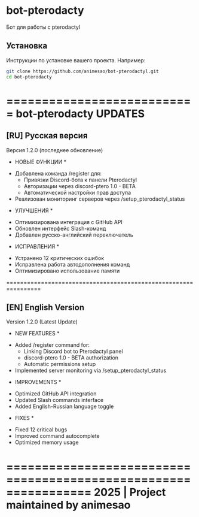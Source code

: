 # bot-pterodacty

Бот для работы с pterodactyl 

## Установка

Инструкции по установке вашего проекта. Например:

```bash
git clone https://github.com/animesao/bot-pterodactyl.git
cd bot-pterodacty


```
===========================
                     bot-pterodacty UPDATES
===========================

[RU] Русская версия
-------------------
Версия 1.2.0 (последнее обновление)

* НОВЫЕ ФУНКЦИИ *
- Добавлена команда /register для:
  * Привязки Discord-бота к панели Pterodactyl
  * Авторизации через discord-ptero 1.0 - BETA
  * Автоматической настройки прав доступа
- Реализован мониторинг серверов через /setup_pterodactyl_status

* УЛУЧШЕНИЯ *
- Оптимизирована интеграция с GitHub API
- Обновлен интерфейс Slash-команд
- Добавлен русско-английский переключатель

* ИСПРАВЛЕНИЯ *
- Устранено 12 критических ошибок
- Исправлена работа автодополнения команд
- Оптимизировано использование памяти

================================================================

[EN] English Version
-------------------
Version 1.2.0 (Latest Update)

* NEW FEATURES *
- Added /register command for:
  * Linking Discord bot to Pterodactyl panel
  * discord-ptero 1.0 - BETA authorization
  * Automatic permissions setup
- Implemented server monitoring via /setup_pterodactyl_status

* IMPROVEMENTS *
- Optimized GitHub API integration
- Updated Slash commands interface
- Added English-Russian language toggle

* FIXES *
- Fixed 12 critical bugs
- Improved command autocomplete
- Optimized memory usage

================================================================
2025 | Project maintained by animesao
================================================================
```
